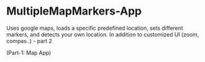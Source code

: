 # MultipleMapMarkers-App

Uses google maps, loads a specific predefined location, sets different markers, and detects your own location. In addition to customized UI (zoom, compas..) - part 2

(Part-1: Map App)
